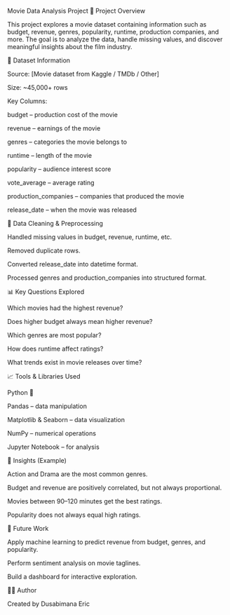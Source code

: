 Movie Data Analysis Project
📌 Project Overview

This project explores a movie dataset containing information such as budget, revenue, genres, popularity, runtime, production companies, and more.
The goal is to analyze the data, handle missing values, and discover meaningful insights about the film industry.

📂 Dataset Information

Source: [Movie dataset from Kaggle / TMDb / Other]

Size: ~45,000+ rows

Key Columns:

budget – production cost of the movie

revenue – earnings of the movie

genres – categories the movie belongs to

runtime – length of the movie

popularity – audience interest score

vote_average – average rating

production_companies – companies that produced the movie

release_date – when the movie was released

🔧 Data Cleaning & Preprocessing

Handled missing values in budget, revenue, runtime, etc.

Removed duplicate rows.

Converted release_date into datetime format.

Processed genres and production_companies into structured format.

📊 Key Questions Explored

Which movies had the highest revenue?

Does higher budget always mean higher revenue?

Which genres are most popular?

How does runtime affect ratings?

What trends exist in movie releases over time?

📈 Tools & Libraries Used

Python 🐍

Pandas – data manipulation

Matplotlib & Seaborn – data visualization

NumPy – numerical operations

Jupyter Notebook – for analysis

🚀 Insights (Example)

Action and Drama are the most common genres.

Budget and revenue are positively correlated, but not always proportional.

Movies between 90–120 minutes get the best ratings.

Popularity does not always equal high ratings.

📌 Future Work

Apply machine learning to predict revenue from budget, genres, and popularity.

Perform sentiment analysis on movie taglines.

Build a dashboard for interactive exploration.

👨‍💻 Author

Created by Dusabimana Eric
